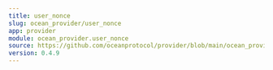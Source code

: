 ```yaml
---
title: user_nonce
slug: ocean_provider/user_nonce
app: provider
module: ocean_provider.user_nonce
source: https://github.com/oceanprotocol/provider/blob/main/ocean_provider/user_nonce.py
version: 0.4.9
---
```

